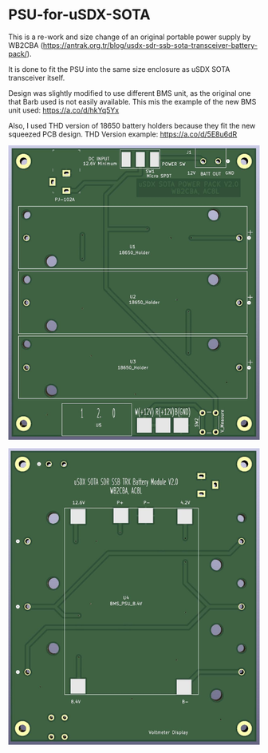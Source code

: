 # PSU-for-uSDX-SOTA

This is a re-work and size change of an original portable power supply by WB2CBA (https://antrak.org.tr/blog/usdx-sdr-ssb-sota-transceiver-battery-pack/).

It is done to fit the PSU into the same size enclosure as uSDX SOTA transceiver itself.

Design was slightly modified to use different BMS unit, as the original one that Barb used is not easily available.
This mis the example of the new BMS unit used: https://a.co/d/hkYq5Yx

Also, I used THD version of 18650 battery holders because they fit the new squeezed PCB design. THD Version example: https://a.co/d/5E8u6dR

![alt text](https://github.com/AC8L/PSU-for-uSDX-SOTA/blob/main/uSDX_PSU_SOTA_V02_Top.jpg?raw=true)

![alt text](https://github.com/AC8L/PSU-for-uSDX-SOTA/blob/main/uSDX_PSU_SOTA_V02_Bottom.jpg?raw=true)
